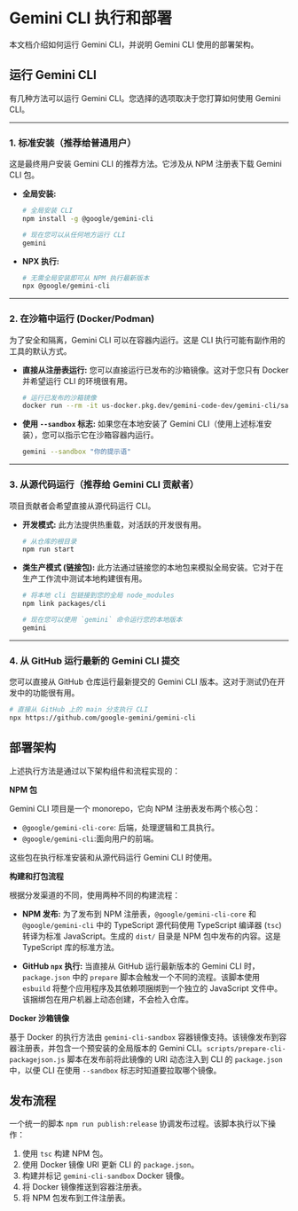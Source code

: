 # Gemini CLI 执行和部署

本文档介绍如何运行 Gemini CLI，并说明 Gemini CLI 使用的部署架构。

## 运行 Gemini CLI

有几种方法可以运行 Gemini CLI。您选择的选项取决于您打算如何使用 Gemini CLI。

---

### 1. 标准安装（推荐给普通用户）

这是最终用户安装 Gemini CLI 的推荐方法。它涉及从 NPM 注册表下载 Gemini CLI 包。

- **全局安装:**

  ```bash
  # 全局安装 CLI
  npm install -g @google/gemini-cli

  # 现在您可以从任何地方运行 CLI
  gemini
  ```

- **NPX 执行:**
  ```bash
  # 无需全局安装即可从 NPM 执行最新版本
  npx @google/gemini-cli
  ```

---

### 2. 在沙箱中运行 (Docker/Podman)

为了安全和隔离，Gemini CLI 可以在容器内运行。这是 CLI
执行可能有副作用的工具的默认方式。

- **直接从注册表运行:** 您可以直接运行已发布的沙箱镜像。这对于您只有 Docker
  并希望运行 CLI 的环境很有用。
  ```bash
  # 运行已发布的沙箱镜像
  docker run --rm -it us-docker.pkg.dev/gemini-code-dev/gemini-cli/sandbox:0.1.1
  ```
- **使用 `--sandbox` 标志:** 如果您在本地安装了 Gemini
  CLI（使用上述标准安装），您可以指示它在沙箱容器内运行。
  ```bash
  gemini --sandbox "你的提示语"
  ```

---

### 3. 从源代码运行（推荐给 Gemini CLI 贡献者）

项目贡献者会希望直接从源代码运行 CLI。

- **开发模式:** 此方法提供热重载，对活跃的开发很有用。
  ```bash
  # 从仓库的根目录
  npm run start
  ```
- **类生产模式 (链接包):**
  此方法通过链接您的本地包来模拟全局安装。它对于在生产工作流中测试本地构建很有用。

  ```bash
  # 将本地 cli 包链接到您的全局 node_modules
  npm link packages/cli

  # 现在您可以使用 `gemini` 命令运行您的本地版本
  gemini
  ```

---

### 4. 从 GitHub 运行最新的 Gemini CLI 提交

您可以直接从 GitHub 仓库运行最新提交的 Gemini CLI
版本。这对于测试仍在开发中的功能很有用。

```bash
# 直接从 GitHub 上的 main 分支执行 CLI
npx https://github.com/google-gemini/gemini-cli
```

## 部署架构

上述执行方法是通过以下架构组件和流程实现的：

**NPM 包**

Gemini CLI 项目是一个 monorepo，它向 NPM 注册表发布两个核心包：

- `@google/gemini-cli-core`: 后端，处理逻辑和工具执行。
- `@google/gemini-cli`:面向用户的​​前端。

这些包在执行标准安装和从源代码运行 Gemini CLI 时使用。

**构建和打包流程**

根据分发渠道的不同，使用两种不同的构建流程：

- **NPM 发布:** 为了发布到 NPM 注册表，`@google/gemini-cli-core` 和
  `@google/gemini-cli` 中的 TypeScript 源代码使用 TypeScript 编译器 (`tsc`)
  转译为标准 JavaScript。生成的 `dist/` 目录是 NPM 包中发布的内容。这是
  TypeScript 库的标准方法。

- **GitHub `npx` 执行:** 当直接从 GitHub 运行最新版本的 Gemini CLI
  时，`package.json` 中的 `prepare` 脚本会触发一个不同的流程。该脚本使用
  `esbuild` 将整个应用程序及其依赖项捆绑到一个独立的 JavaScript
  文件中。该捆绑包在用户机器上动态创建，不会检入仓库。

**Docker 沙箱镜像**

基于 Docker 的执行方法由 `gemini-cli-sandbox`
容器镜像支持。该镜像发布到容器注册表，并包含一个预安装的全局版本的 Gemini
CLI。`scripts/prepare-cli-packagejson.js` 脚本在发布前将此镜像的 URI 动态注入到
CLI 的 `package.json` 中，以便 CLI 在使用 `--sandbox` 标志时知道要拉取哪个镜像。

## 发布流程

一个统一的脚本 `npm run publish:release` 协调发布过程。该脚本执行以下操作：

1. 使用 `tsc` 构建 NPM 包。
2. 使用 Docker 镜像 URI 更新 CLI 的 `package.json`。
3. 构建并标记 `gemini-cli-sandbox` Docker 镜像。
4. 将 Docker 镜像推送到容器注册表。
5. 将 NPM 包发布到工件注册表。
